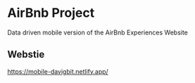 # AirBnb Project

Data driven mobile version of the AirBnb Experiences Website

## Webstie

https://mobile-davigbit.netlify.app/
